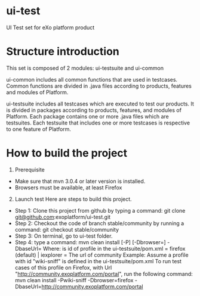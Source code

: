ui-test
=======

UI Test set for eXo platform product

Structure introduction
==================
This set is composed of 2 modules: ui-testsuite and ui-common

ui-common includes all common functions that are used in testcases. Common functions are divided in .java files according to products, features and modules of Platform. 

ui-testsuite includes all testcases which are executed to test our products. It is divided in packages according to products, features, and modules of Platform. Each package contains one or more .java files  which are testsuites. Each testsuite that includes one or more testcases is respective to one feature of Platform.

How to build the project
=======================
1. Prerequisite
* Make sure that mvn 3.0.4 or later version is installed. 
* Browsers must be available, at least Firefox
2. Launch test
Here are steps to build this project.
* Step 1: Clone this project from github by typing a command: git clone git@github.com:exoplatform/ui-test.git
* Step 2: Checkout the code of branch stable/community by running a command: git checkout stable/community
* Step 3: On terminal, go to ui-test folder.
* Step 4: type a command: mvn clean install [-P<type of test>] [-Dbrowser=<browser>] -DbaseUrl=<base url>
	  Where:
		<type of test> is id of profile in the ui-testsuite/pom.xml
		<browser> = firefox (default) | iexplorer
		<baseUrl> = The url of community
	  Example: Assume a profile with id "wiki-sniff" is defined in the ui-testsuite/pom.xml
		To run test cases of this profile on Firefox, with Url "http://community.exoplatform.com/portal", run the 			following command:
		mvn clean install -Pwiki-sniff -Dbrowser=firefox -DbaseUrl=http://community.exoplatform.com/portal


